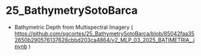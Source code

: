 # 25_BathymetrySotoBarca
* Bathymetric Depth from Multispectral Imagery 
( https://github.com/sgcortes/25_BathymetrySotoBarca/blob/85042faa352650b290576137628cbbd203ca4864/v2_MLP_03_2025_BATIMETRIA_.ipynb )
